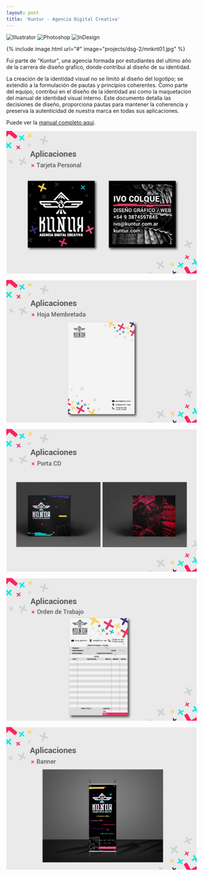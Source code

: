 ```yaml
---
layout: post
title: 'Kuntur - Agencia Digital Creativa'
---
```


<p>
    <img alt="Illustrator" src="https://img.shields.io/badge/Illustrator-DC6920?logo=adobeillustrator&logoColor=white">
    <img alt="Photoshop" src="https://img.shields.io/badge/Photoshop-3776AB.svg?logo=adobephotoshop&logoColor=white">
    <img alt="InDesign" src="https://img.shields.io/badge/InDesign-FF3366.svg?logo=adobeindesign&logoColor=white">

</p>

{% include image.html url="#" image="projects/dsg-2/mnknt01.jpg" %}

Fui parte de "Kuntur", una agencia formada por estudiantes del ultimo año de la carrera de diseño grafico, donde contribui al diseño de su identidad.

La creación de la identidad visual no se limitó al diseño del logotipo; se extendió a la formulación de pautas y principios coherentes. Como parte del equipo, contribui en el diseño de la identidad asi como la maquetacion del manual de identidad visual interno. Este documento detalla las decisiones de diseño, proporciona pautas para mantener la coherencia y preserva la autenticidad de nuestra marca en todas sus aplicaciones.

Puede ver la [manual completo aquí](#).

![mnknt02](../assets/img/projects/dsg-2/mnknt02.jpg)

![mnknt03](../assets/img/projects/dsg-2/mnknt03.jpg)

![mnknt04](../assets/img/projects/dsg-2/mnknt04.jpg)

![mnknt05](../assets/img/projects/dsg-2/mnknt05.jpg)

![mnknt06](../assets/img/projects/dsg-2/mnknt06.jpg)

